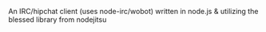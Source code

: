 An IRC/hipchat client (uses node-irc/wobot) written in node.js & utilizing the blessed library from nodejitsu
